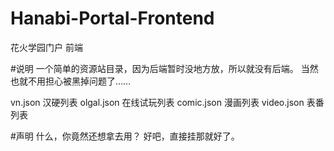 # Hanabi-Portal-Frontend
花火学园门户 前端

#说明
一个简单的资源站目录，因为后端暂时没地方放，所以就没有后端。
当然也就不用担心被黑掉问题了……

vn.json 汉硬列表
olgal.json 在线试玩列表
comic.json 漫画列表
video.json 表番列表

#声明
什么，你竟然还想拿去用？
好吧，直接挂那就好了。
